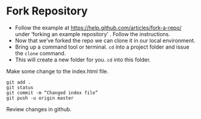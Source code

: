 # Fork Repository

- Follow the example at https://help.github.com/articles/fork-a-repo/ under ‘forking an example repository’ . Follow the instructions.
- Now that we’ve forked the repo we can clone it in our local environment.
- Bring up a command tool or terminal. `cd` into a project folder and issue the `clone` command.
- This will create a new folder for you. `cd` into this folder. 

Make some change to the index.html file.

```shell
git add .
git status
git commit -m “Changed index file”
git push -u origin master
```

Review changes in github.
